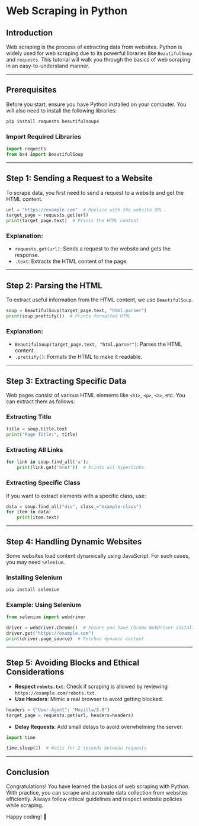 # Web Scraping in Python

## Introduction
Web scraping is the process of extracting data from websites. Python is widely used for web scraping due to its powerful libraries like `BeautifulSoup` and `requests`. This tutorial will walk you through the basics of web scraping in an easy-to-understand manner.

---

## Prerequisites
Before you start, ensure you have Python installed on your computer. You will also need to install the following libraries:

```sh
pip install requests beautifulsoup4
```

### Import Required Libraries
```python
import requests
from bs4 import BeautifulSoup
```

---

## Step 1: Sending a Request to a Website
To scrape data, you first need to send a request to a website and get the HTML content.

```python
url = "https://example.com"  # Replace with the website URL
target_page = requests.get(url)
print(target_page.text)  # Prints the HTML content
```

### Explanation:
- `requests.get(url)`: Sends a request to the website and gets the response.
- `.text`: Extracts the HTML content of the page.

---

## Step 2: Parsing the HTML
To extract useful information from the HTML content, we use `BeautifulSoup`.

```python
soup = BeautifulSoup(target_page.text, "html.parser")
print(soup.prettify())  # Prints formatted HTML
```

### Explanation:
- `BeautifulSoup(target_page.text, "html.parser")`: Parses the HTML content.
- `.prettify()`: Formats the HTML to make it readable.

---

## Step 3: Extracting Specific Data
Web pages consist of various HTML elements like `<h1>`, `<p>`, `<a>`, etc. You can extract them as follows:

### Extracting Title
```python
title = soup.title.text
print("Page Title:", title)
```

### Extracting All Links
```python
for link in soup.find_all('a'):
    print(link.get('href'))  # Prints all hyperlinks
```

### Extracting Specific Class
If you want to extract elements with a specific class, use:

```python
data = soup.find_all("div", class_="example-class")
for item in data:
    print(item.text)
```

---

## Step 4: Handling Dynamic Websites
Some websites load content dynamically using JavaScript. For such cases, you may need `Selenium`.

### Installing Selenium
```sh
pip install selenium
```

### Example: Using Selenium
```python
from selenium import webdriver

driver = webdriver.Chrome()  # Ensure you have Chrome WebDriver installed
driver.get("https://example.com")
print(driver.page_source)  # Fetches dynamic content
```

---

## Step 5: Avoiding Blocks and Ethical Considerations
- **Respect `robots.txt`**: Check if scraping is allowed by reviewing `https://example.com/robots.txt`.
- **Use Headers**: Mimic a real browser to avoid getting blocked.

```python
headers = {"User-Agent": "Mozilla/5.0"}
target_page = requests.get(url, headers=headers)
```

- **Delay Requests**: Add small delays to avoid overwhelming the server.
```python
import time

time.sleep(2)  # Waits for 2 seconds between requests
```

---

## Conclusion
Congratulations! You have learned the basics of web scraping with Python. With practice, you can scrape and automate data collection from websites efficiently. Always follow ethical guidelines and respect website policies while scraping.

Happy coding! 🚀

